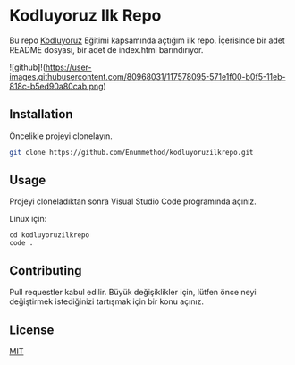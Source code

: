 # Kodluyoruz Ilk Repo

Bu repo [Kodluyoruz](https://www.kodluyoruz.org) Eğitimi kapsamında açtığım ilk repo. İçerisinde bir adet README dosyası, bir adet de index.html barındırıyor.

![github]!(https://user-images.githubusercontent.com/80968031/117578095-571e1f00-b0f5-11eb-818c-b5ed90a80cab.png)


## Installation

Öncelikle projeyi clonelayın.
```bash
git clone https://github.com/Enummethod/kodluyoruzilkrepo.git
```

## Usage

Projeyi cloneladıktan sonra Visual Studio Code programında açınız.

Linux için:
```linux
cd kodluyoruzilkrepo
code .
```

## Contributing
Pull requestler kabul edilir. Büyük değişiklikler için, lütfen önce neyi değiştirmek istediğinizi tartışmak için bir konu açınız.


## License
[MIT](https://choosealicense.com/licenses/mit/)
